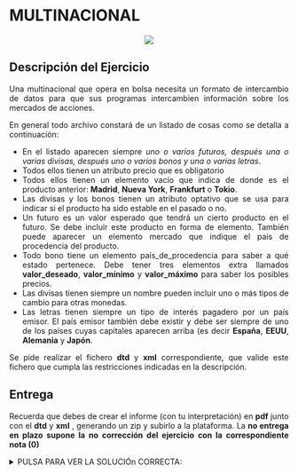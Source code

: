 <div align="justify">

# MULTINACIONAL


<div align="center">
  <img src="https://thinkandstart.com/assets/multinacional.jpg">
</div>

## Descripción del Ejercicio

  Una multinacional que opera en bolsa necesita un formato de intercambio de datos para que sus programas intercambien información sobre los mercados de acciones.

  En general todo archivo constará de un listado de cosas como se detalla a continuación:
  - En el listado aparecen siempre _uno o varios futuros, después una o varias divisas, después uno o varios bonos y una o varias letras_.
  - Todos ellos tienen un atributo precio que es obligatorio
  - Todos ellos tienen un elemento vacío que indica de donde es el producto anterior: __Madrid__, __Nueva York__, __Frankfurt__ o __Tokio__.
  - Las divisas y los bonos tienen un atributo optativo que se usa para indicar si el producto ha sido estable en el pasado o no.
  - Un futuro es un valor esperado que tendrá un cierto producto en el futuro. Se debe incluir este producto en forma de elemento. También puede aparecer un elemento mercado que indique el país de procedencia del producto.
  - Todo bono tiene un elemento país_de_procedencia para saber a qué estado pertenece. Debe tener tres elementos extra llamados __valor_deseado__, __valor_mínimo__ y __valor_máximo__ para saber los posibles precios.
  - Las divisas tienen siempre un nombre pueden incluir uno o más tipos de cambio para otras monedas.
  - Las letras tienen siempre un tipo de interés pagadero por un país emisor. El país emisor también debe existir y debe ser siempre de uno de los países cuyas capitales aparecen arriba (es decir __España__, __EEUU__, __Alemania__ y __Japón__.

Se pide realizar el fichero __dtd__ y __xml__ correspondiente, que valide este fichero que cumpla las restricciones indicadas en la descripción.

## Entrega

  Recuerda que debes de crear el informe (con tu interpretación) en __pdf__ junto con el __dtd__ y __xml__ , generando un zip y subirlo a la plataforma.
  La __no entrega en plazo supone la no corrección del ejercicio con la correspondiente nota (0)__

<!--

<div align="center">

  __A TRABAJAR__

  <img width="600px" src="https://aws.admagazine.com/prod/designs/v1/assets/1260x630/96113.jpg">
</div>

-->

<details>
  <summary>PULSA PARA VER LA SOLUCIÓn CORRECTA:</summary>
  - Un xml válido sería:

  ```
  <?xml version="1.0" encoding="utf-8"?>
  <listado>
          <futuro precio="11.28">
                  <producto>Cafe</producto>
                  <mercado>América Latina</mercado>
                  <ciudad_procedencia>
                          <frankfurt/>
                  </ciudad_procedencia>
          </futuro>
          <divisa precio="183">
                  <nombre_divisa>Libra esterlina</nombre_divisa>
                  <tipo_de_cambio>2.7:1 euros</tipo_de_cambio>
                  <tipo_de_cambio>1:0.87 dólares</tipo_de_cambio>
                  <ciudad_procedencia>
                          <madrid/>
                  </ciudad_procedencia>
          </divisa>
          <bono precio="10000" estable="si">
                  <pais_de_procedencia>
                          Islandia
                  </pais_de_procedencia>
                  <valor_deseado>9980</valor_deseado>
                  <valor_minimo>9950</valor_minimo>
                  <valor_maximo>10020</valor_maximo>
                  <ciudad_procedencia>
                          <tokio/>
                  </ciudad_procedencia>
          </bono>
          <letra precio="45020">
                  <tipo_de_interes>4.54%</tipo_de_interes>
                  <pais_emisor>
                          <espania/>
                  </pais_emisor>
                  <ciudad_procedencia>
                          <madrid/>
                  </ciudad_procedencia>
          </letra>
  </listado>
  ```
  - Un dtd válido sería:

  ```
  <!DOCTYPE listado [
          <!ELEMENT listado (futuro+, divisa+, bono+, letra+)>
          <!ATTLIST futuro precio CDATA #REQUIRED>
          <!ATTLIST divisa precio CDATA #REQUIRED>
          <!ATTLIST bono precio CDATA #REQUIRED>
          <!ATTLIST letra precio CDATA #REQUIRED>
          <!ELEMENT ciudad_procedencia (madrid|nyork|frankfurt|tokio)>
          <!ELEMENT madrid EMPTY>
          <!ELEMENT nyork EMPTY>
          <!ELEMENT frankfurt EMPTY>
          <!ELEMENT tokio EMPTY>
          <!ATTLIST divisa estable CDATA #IMPLIED>
          <!ATTLIST bono estable CDATA #IMPLIED>
          <!ELEMENT futuro (producto, mercado?, ciudad_procedencia)>
          <!ELEMENT producto (#PCDATA)>
          <!ELEMENT mercado (#PCDATA)>
          <!ELEMENT bono (pais_de_procedencia,valor_deseado,
                          valor_minimo, valor_maximo, ciudad_procedencia)>
          <!ELEMENT valor_deseado (#PCDATA)>
          <!ELEMENT valor_minimo (#PCDATA)>
          <!ELEMENT valor_maximo (#PCDATA)>
          <!ELEMENT pais_de_procedencia (#PCDATA)>
          <!ELEMENT divisa (nombre_divisa,
                          tipo_de_cambio+, ciudad_procedencia)>
          <!ELEMENT nombre_divisa (#PCDATA)>
          <!ELEMENT tipo_de_cambio (#PCDATA)>
          <!ELEMENT letra (tipo_de_interes, pais_emisor,ciudad_procedencia)>
          <!ELEMENT tipo_de_interes (#PCDATA)>
          <!ELEMENT pais_emisor (espania|eeuu|alemania|japon)>
          <!ELEMENT espania     EMPTY>
          <!ELEMENT eeuu        EMPTY>
          <!ELEMENT alemania    EMPTY>
          <!ELEMENT japon       EMPTY>
  ]>
  ```

</details>


</div>
